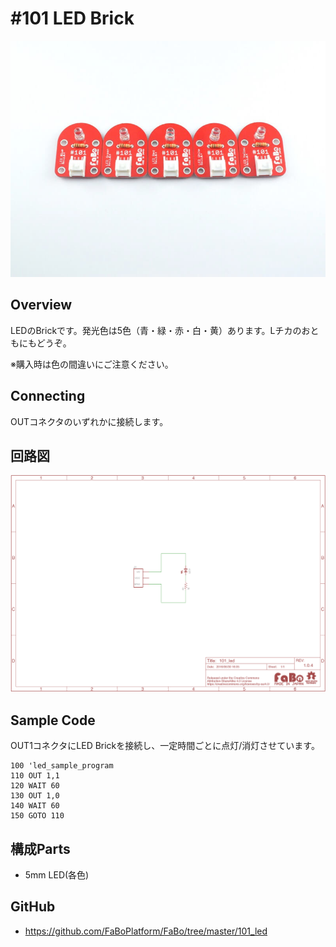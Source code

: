 # #101 LED Brick

![](../img/100_analog/product/101.jpg)
<!--COLORME-->

## Overview
LEDのBrickです。発光色は5色（青・緑・赤・白・黄）あります。Lチカのおともにもどうぞ。

※購入時は色の間違いにご注意ください。

## Connecting

OUTコネクタのいずれかに接続します。

## 回路図
![](../img/100_analog/schematic/101_led.png)

## Sample Code

OUT1コネクタにLED Brickを接続し、一定時間ごとに点灯/消灯させています。

```basic
100 'led_sample_program
110 OUT 1,1
120 WAIT 60
130 OUT 1,0
140 WAIT 60
150 GOTO 110
```

## 構成Parts
- 5mm LED(各色)

## GitHub
- https://github.com/FaBoPlatform/FaBo/tree/master/101_led
